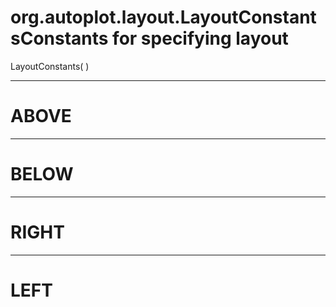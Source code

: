 # org.autoplot.layout.LayoutConstantsConstants for specifying layout
LayoutConstants( )


***
<a name="ABOVE"></a>
# ABOVE



***
<a name="BELOW"></a>
# BELOW



***
<a name="RIGHT"></a>
# RIGHT



***
<a name="LEFT"></a>
# LEFT



